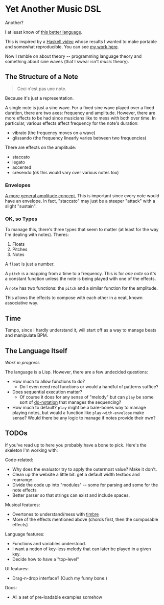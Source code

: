 # Yet Another Music DSL

Another?

I at least know of [this better language](https://github.com/alda-lang/alda).

This is inspired by a [Haskell video](https://youtu.be/FYTZkE5BZ-0) whose results I wanted to
make portable and somewhat reproducible. You can see [my work here](https://hemangandhi.github.io/music-lang-js/).

Now I ramble on about theory -- programming language theory and something about sine waves (that I swear isn't _music_ theory).

## The Structure of a Note

> Ceci n'est pas une note.

Because it's just a representation.

A single note is just a sine wave. For a fixed sine wave played over a fixed duration, there are two axes:
frequency and amplitude. However, there are more effects to be had since musicians like to mess with both
over time. In particular, various effects affect frequency for the note's duration:

- vibrato (the frequency moves on a wave)
- glissando (the frequency linearly varies between two frequencies)

There are effects on the amplitude:

- staccato
- legato
- accented
- cresendo (ok this would vary over various notes too)

### Envelopes

[A more general amplitude concept.](https://en.wikipedia.org/wiki/Envelope_(music))
This is important since every note would have an envelope. In fact, "staccato" may
just be a steeper "attack" with a slight "sustain".

### OK, so Types

To manage this, there's three types that seem to matter (at least for the way I'm dealing with notes). Theres:

1. Floats
1. Pitches
1. Notes

A `float` is just a number.

A `pitch` is a mapping from a time to a frequency. This is for *one note* so it's a constant function unless the
note is being played with one of the effects.

A `note` has two functions: the `pitch` and a similar function for the amplitude.

This allows the effects to compose with each other in a neat, known associative way.

## Time

Tempo, since I hardly understand it, will start off as a way to manage beats and manipulate BPM.

## The Language Itself

*Work in progress*

The language is a Lisp. However, there are a few undecided questions:

- How much to allow functions to do?
  - Do I even need real functions or would a handful of patterns suffice?
- Does sequential execution matter?
  - Of course it does for any sense of "melody" but can `play` be some sort of
    [do-notation](https://en.wikibooks.org/wiki/Haskell/do_notation) that manages
    the sequencing?
- How much to default? `play` might be a bare-bones way to manage playing notes, but
  would a function like `play-with-envelope` make sense? Would there be any logic to
  manage if notes provide their own?

## TODOs

If you've read up to here you probably have a bone to pick. Here's the skeleton I'm working with:

Code-related:

- Why does the evaluator try to apply the outermost value? Make it don't.
- Clean up the website a little bit: get a default width textbox and rearrange.
- Divide the code up into "modules" -- some for parsing and some for the note effects
- Better parser so that strings can exist and include spaces.

Musical features:

- Overtones to understand/mess with [timbre](https://en.wikipedia.org/wiki/Timbre)
- More of the effects mentioned above (chords first, then the composable effects)

Language features:

- Functions and variables understood.
- I want a notion of key-less melody that can later be played in a given key.
- Decide how to have a "top-level"

UI features:

- Drag-n-drop interface? (Ouch my funny bone.)

Docs:

- All a set of pre-loadable examples somehow